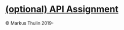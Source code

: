 # [(optional) API Assignment](https://gitlab.com/test-star/markus.thulin/optional-api-assignment)


© Markus Thulin 2019-